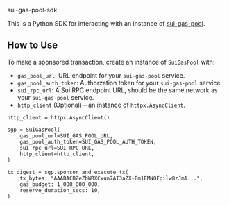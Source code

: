 sui-gas-pool-sdk

This is a Python SDK for interacting with an instance of [sui-gas-pool](https://github.com/MystenLabs/sui-gas-pool).

## How to Use

To make a sponsored transaction, create an instance of `SuiGasPool` with:

* `gas_pool_url`: URL endpoint for your `sui-gas-pool` service.
* `gas_pool_auth_token`: Authorzation token for your `sui-gas-pool` service.
* `sui_rpc_url`: A Sui RPC endpoint URL, should be the same network as your `sui-gas-pool` service.
* `http_client` (Optional) – an instance of `httpx.AsyncClient`.

```
http_client = httpx.AsyncClient()

sgp = SuiGasPool(
    gas_pool_url=SUI_GAS_POOL_URL,
    gas_pool_auth_token=SUI_GAS_POOL_AUTH_TOKEN,
    sui_rpc_url=SUI_RPC_URL,
    http_client=http_client,
)

tx_digest = sgp.sponsor_and_execute_tx(
    tx_bytes: "AAABACBZeZbWRXCxun7AI3aZX+Em1EMNOFpilw8zJm1...",
    gas_budget: 1_000_000_000,
    reserve_duration_secs: 10,
)
```